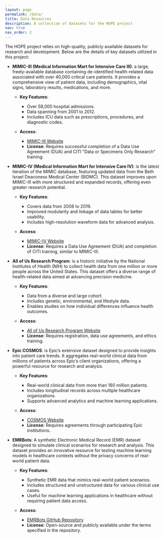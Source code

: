 ```yaml
---
layout: page
permalink: /data/
title: Data Resources
description: A collection of datasets for the HOPE project
nav: true
nav_order: 2
---
```


The HOPE project relies on high-quality, publicly available datasets for research and development. Below are the details of key datasets utilized in this project:

- **MIMIC-III (Medical Information Mart for Intensive Care III)**: a large, freely-available database containing de-identified health-related data associated with over 40,000 critical care patients. It provides a comprehensive view of patient data, including demographics, vital signs, laboratory results, medications, and more.

  - **Key Features**:
    - Over 58,000 hospital admissions.
    - Data spanning from 2001 to 2012.
    - Includes ICU data such as prescriptions, procedures, and diagnostic codes.

  - **Access**:
    - [MIMIC-III Website](https://physionet.org/content/mimiciii/1.4/)
    - **License**: Requires successful completion of a Data Use Agreement (DUA) and CITI "Data or Specimens Only Research" training.

- **MIMIC-IV (Medical Information Mart for Intensive Care IV)**: is the latest iteration of the MIMIC database, featuring updated data from the Beth Israel Deaconess Medical Center (BIDMC). This dataset improves upon MIMIC-III with more structured and expanded records, offering even greater research potential.

  - **Key Features**:
    - Covers data from 2008 to 2019.
    - Improved modularity and linkage of data tables for better usability.
    - Includes high-resolution waveform data for advanced analysis.

  - **Access**:
    - [MIMIC-IV Website](https://physionet.org/content/mimiciv/2.2/)
    - **License**: Requires a Data Use Agreement (DUA) and completion of CITI training, similar to MIMIC-III.

- **All of Us Research Program**: is a historic initiative by the National Institutes of Health (NIH) to collect health data from one million or more people across the United States. This dataset offers a diverse range of health-related data aimed at advancing precision medicine.

  - **Key Features**:
    - Data from a diverse and large cohort.
    - Includes genetic, environmental, and lifestyle data.
    - Enables studies on how individual differences influence health outcomes.

  - **Access**:
    - [All of Us Research Program Website](https://www.joinallofus.org/)
    - **License**: Requires registration, data use agreements, and ethics training.

- **Epic COSMOS**: is Epic’s extensive dataset designed to provide insights into patient care trends. It aggregates real-world clinical data from millions of patients across Epic’s client organizations, offering a powerful resource for research and analysis.

  - **Key Features**:
    - Real-world clinical data from more than 160 million patients.
    - Includes longitudinal records across multiple healthcare organizations.
    - Supports advanced analytics and machine learning applications.

  - **Access**:
    - [COSMOS Website](https://cosmos.epic.com/)
    - **License**: Requires agreements through participating Epic institutions.

- **EMRBots**: A synthetic Electronic Medical Record (EMR) dataset designed to simulate clinical scenarios for research and analysis. This dataset provides an innovative resource for testing machine learning models in healthcare contexts without the privacy concerns of real-world patient data.

  - **Key Features**:
    - Synthetic EMR data that mimics real-world patient scenarios.
    - Includes structured and unstructured data for various clinical use cases.
    - Useful for machine learning applications in healthcare without requiring patient data access.

  - **Access**:
    - [EMRBots GitHub Repository](https://github.com/kartoun/emrbots)
    - **License**: Open-source and publicly available under the terms specified in the repository.
